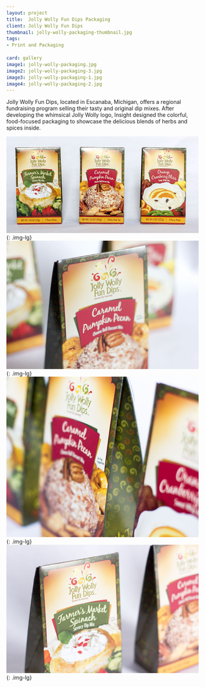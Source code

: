 ```yaml
---
layout: project
title:  Jolly Wolly Fun Dips Packaging
client: Jolly Wolly Fun Dips
thumbnail: jolly-wolly-packaging-thumbnail.jpg
tags:
- Print and Packaging

card: gallery
image1: jolly-wolly-packaging.jpg
image2: jolly-wolly-packaging-3.jpg
image3: jolly-wolly-packaging-1.jpg
image4: jolly-wolly-packaging-2.jpg
---
```


Jolly Wolly Fun Dips, located in Escanaba, Michigan, offers a regional fundraising program selling their tasty and original dip mixes. After developing the whimsical Jolly Wolly logo, Insight designed the colorful, food-focused packaging to showcase the delicious blends of herbs and spices inside.

![Jolly Wolly Fun Dips Packaging](/img/jolly-wolly-packaging.jpg){: .img-lg}
![Jolly Wolly Fun Dips Packaging](/img/jolly-wolly-packaging-3.jpg){: .img-lg}
![Jolly Wolly Fun Dips Packaging](/img/jolly-wolly-packaging-1.jpg){: .img-lg}
![Jolly Wolly Fun Dips Packaging](/img/jolly-wolly-packaging-2.jpg){: .img-lg}
